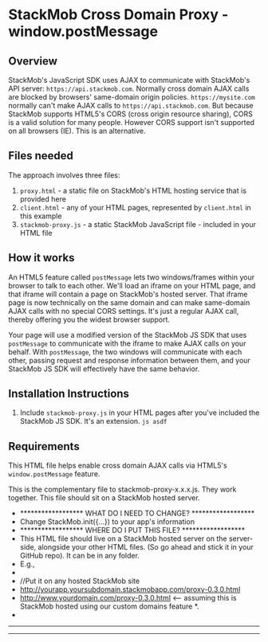 StackMob Cross Domain Proxy - window.postMessage
========

## Overview

StackMob's JavaScript SDK uses AJAX to communicate with StackMob's API server: `https://api.stackmob.com`.  Normally cross domain AJAX calls are blocked by browsers' same-domain origin policies.  `https://mysite.com` normally can't make AJAX calls to `https://api.stackmob.com`.  But because StackMob supports HTML5's CORS (cross origin resource sharing), CORS is a valid solution for many people.  However CORS support isn't supported on all browsers (IE).  This is an alternative.

## Files needed

The approach involves three files:

1. `proxy.html` - a static file on StackMob's HTML hosting service that is provided here
2. `client.html` - any of your HTML pages, represented by `client.html` in this example
3. `stackmob-proxy.js` - a static StackMob JavaScript file - included in your HTML file

## How it works

An HTML5 feature called `postMessage` lets two windows/frames within your browser to talk to each other.  We'll load an iframe on your HTML page, and that iframe will contain a page on StackMob's hosted server.  That iframe page is now technically on the same domain and can make same-domain AJAX calls with no special CORS settings.  It's just a regular AJAX call, thereby offering you the widest browser support.

Your page will use a modified version of the StackMob JS SDK that uses `postMessage` to communicate with the iframe to make AJAX calls on your behalf.  With `postMessage`, the two windows will communicate with each other, passing request and response information between them, and your StackMob JS SDK will effectively have the same behavior.

## Installation Instructions

1.  Include `stackmob-proxy.js` in your HTML pages after you've included the StackMob JS SDK.  It's an extension.
        ```js
        asdf
        ```

## Requirements

This HTML file helps enable cross domain AJAX calls via HTML5's `window.postMessage` feature.

This is the complementary file to stackmob-proxy-x.x.x.js.  They work together.
This file should sit on a StackMob hosted server.


* ****************** WHAT DO I NEED TO CHANGE? ******************
* Change StackMob.init({...}) to your app's information
* ****************** WHERE DO I PUT THIS FILE? ******************
* This HTML file should live on a StackMob hosted server on the server-side, alongside your other HTML files.  (So go ahead and stick it in your GitHub repo).  It can be in any folder.
* E.g.,
*
* //Put it on any hosted StackMob site
* http://yourapp.yoursubdomain.stackmobapp.com/proxy-0.3.0.html
* http://www.yourdomain.com/proxy-0.3.0.html  <-- assuming this is StackMob hosted using our custom domains feature
*.
*
***********************************************************
***********************************************************
